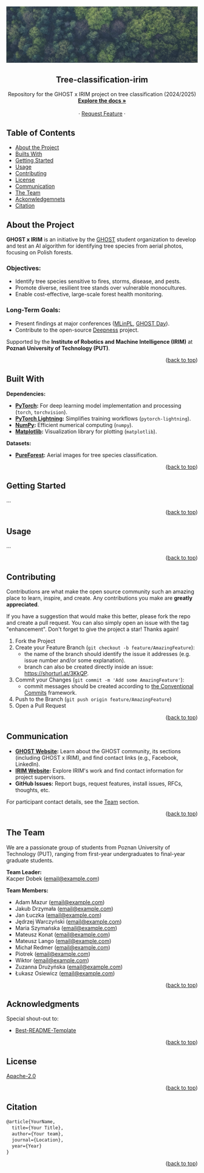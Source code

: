 <a id="readme-top"></a>

<!-- PROJECT SHIELDS 
[![Contributors][contributors-shield]][contributors-url]
[![Forks][forks-shield]][forks-url]
[![Stargazers][stars-shield]][stars-url]
[![Issues][issues-shield]][issues-url]
[![Unlicense License][license-shield]][license-url]

-->

<br />
<div align="center">
  <img src="docs/pexels-markusspiske-1133380.jpeg" alt="Tree classification - Foto from Markus Spiske: https://www.pexels.com/de-de/foto/vogelperspektive-natur-wald-baume-113338/">

  <h2 align="center">Tree-classification-irim</h2>

  <p align="center">
    Repository for the GHOST x IRIM project on tree classification (2024/2025)
    <br />
    <!-- Change link to: https://github.com/GHOST-Science-Club/tree-classification-irim -->
    <a href="https://github.com/GHOST-Science-Club/tree-classification-irim/tree/docu"><b>Explore the docs »</b></a>
    <br />
    <br />
    <!-- What to write? What sections to add?
    <a href="https://github.com/GHOST-Science-Club/tree-classification-irim/tree/docu">View Demo</a>
    ·
    <a href="https://github.com/othneildrew/Best-README-Template/issues/new?labels=bug&template=bug-report---.md">Report Bug</a> -->
    · 
    <a href="https://github.com/GHOST-Science-Club/tree-classification-irim/issues/new?assignees=&labels=&projects=&template=feature_request.md&title=">Request Feature</a>
    ·
  </p>
</div>

## Table of Contents
- [About the Project](#about-the-project)
- [Builts With](#built-with)
- [Getting Started](#getting-started)
- [Usage](#usage)
- [Contributing](#contributing)
- [License](#license)
- [Communication](#communication)
- [The Team](#the-team)
- [Ackonwledgemnets](#acknowledgments)
- [Citation](#citation)

## About the Project
**GHOST x IRIM** is an initiative by the [GHOST](https://ghost.put.poznan.pl) student organization to develop and test an AI algorithm for identifying tree species from aerial photos, focusing on Polish forests.  

### Objectives:
- Identify tree species sensitive to fires, storms, disease, and pests.
- Promote diverse, resilient tree stands over vulnerable monocultures.
- Enable cost-effective, large-scale forest health monitoring.

### Long-Term Goals:
- Present findings at major conferences ([MLinPL](https://mlinpl.org), [GHOST Day](https://ghostday.pl)).
- Contribute to the open-source [Deepness](https://github.com/PUTvision/qgis-plugin-deepness) project.

Supported by the **Institute of Robotics and Machine Intelligence (IRIM)** at **Poznań University of Technology (PUT)**.


<p align="right">(<a href="#readme-top">back to top</a>)</p>

## Built With
**Dependencies:**
- **[PyTorch](https://pytorch.org/):** For deep learning model implementation and processing (`torch`, `torchvision`).
- **[PyTorch Lightning](https://www.pytorchlightning.ai/):** Simplifies training workflows (`pytorch-lightning`).
- **[NumPy](https://numpy.org/):** Efficient numerical computing (`numpy`).
- **[Matplotlib](https://matplotlib.org/):** Visualization library for plotting (`matplotlib`).

**Datasets:**
- **[PureForest](https://huggingface.co/datasets/IGNF/PureForest):** Aerial images for tree species classification.

<p align="right">(<a href="#readme-top">back to top</a>)</p>

## Getting Started
...

<p align="right">(<a href="#readme-top">back to top</a>)</p>

## Usage
...

<p align="right">(<a href="#readme-top">back to top</a>)</p>

<!-- The specifics of the contribution process to be determined -->
## Contributing
Contributions are what make the open source community such an amazing place to learn, inspire, and create. Any contributions you make are **greatly appreciated**.

If you have a suggestion that would make this better, please fork the repo and create a pull request. You can also simply open an issue with the tag "enhancement".
Don't forget to give the project a star! Thanks again!

1. Fork the Project
2. Create your Feature Branch (`git checkout -b feature/AmazingFeature`):
    - the name of the branch should identify the issue it addresses (e.g. issue number and/or some explanation).
    - branch can also be created directly inside an issue: https://shorturl.at/3KkQP.
3. Commit your Changes (`git commit -m 'Add some AmazingFeature'`):
    - commit messages should be created according to [the Conventional Commits](https://www.conventionalcommits.org/en/v1.0.0/) framework.
4. Push to the Branch (`git push origin feature/AmazingFeature`)
5. Open a Pull Request

<p align="right">(<a href="#readme-top">back to top</a>)</p>

## Communication

- **[GHOST Website](https://ghost.put.poznan.pl):** Learn about the GHOST community, its sections (including GHOST x IRIM), and find contact links (e.g., Facebook, LinkedIn).  
- **[IRIM Website](http://www.cie.put.poznan.pl/index-en.html):** Explore IRIM's work and find contact information for project supervisors.  
- **GitHub Issues:** Report bugs, request features, install issues, RFCs, thoughts, etc.

For participant contact details, see the [Team](#the-team) section.

<p align="right">(<a href="#readme-top">back to top</a>)</p>

## The Team
We are a passionate group of students from Poznan University of Technology (PUT), ranging from first-year undergraduates to final-year graduate students.

**Team Leader:**  
Kacper Dobek ([email@example.com](mailto:email@example.com))

**Team Members:**  
- Adam Mazur ([email@example.com](mailto:email@example.com))  
- Jakub Drzymała ([email@example.com](mailto:email@example.com))  
- Jan Łuczka ([email@example.com](mailto:email@example.com))  
- Jędrzej Warczyński ([email@example.com](mailto:email@example.com))  
- Maria Szymańska ([email@example.com](mailto:email@example.com))  
- Mateusz Konat ([email@example.com](mailto:email@example.com))  
- Mateusz Lango ([email@example.com](mailto:email@example.com))  
- Michał Redmer ([email@example.com](mailto:email@example.com))  
- Piotrek ([email@example.com](mailto:email@example.com))  
- Wiktor ([email@example.com](mailto:email@example.com))  
- Zuzanna Drużyńska ([email@example.com](mailto:email@example.com))  
- Łukasz Osiewicz ([email@example.com](mailto:email@example.com))

<p align="right">(<a href="#readme-top">back to top</a>)</p>

## Acknowledgments
Special shout-out to:

- [Best-README-Template](https://github.com/othneildrew/Best-README-Template)

<p align="right">(<a href="#readme-top">back to top</a>)</p>

## License
[Apache-2.0](LICENSE)

<p align="right">(<a href="#readme-top">back to top</a>)</p>

## Citation   
```
@article{YourName,
  title={Your Title},
  author={Your team},
  journal={Location},
  year={Year}
}
```   

<p align="right">(<a href="#readme-top">back to top</a>)</p>